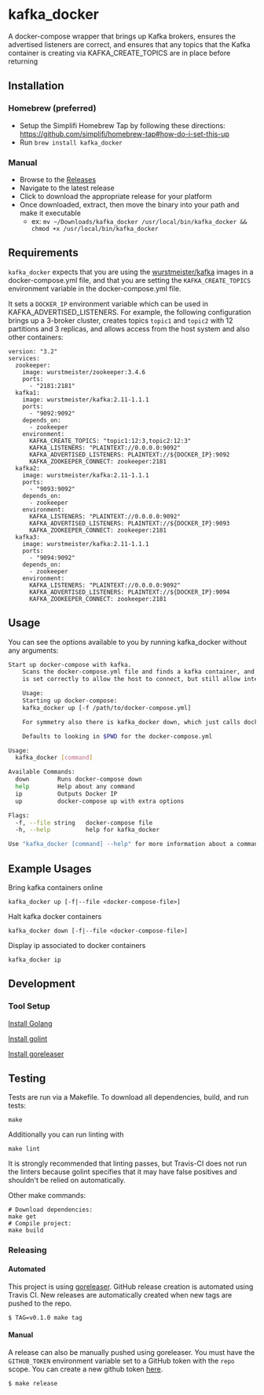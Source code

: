 # kafka_docker

A docker-compose wrapper that brings up Kafka brokers, ensures the advertised listeners are correct, and ensures
that any topics that the Kafka container is creating via KAFKA_CREATE_TOPICS are in place before returning

## Installation

### Homebrew (preferred)

- Setup the Simplifi Homebrew Tap by following these directions: https://github.com/simplifi/homebrew-tap#how-do-i-set-this-up
- Run `brew install kafka_docker`

### Manual

- Browse to the [Releases](https://github.com/simplifi/kafka_docker/releases)
- Navigate to the latest release
- Click to download the appropriate release for your platform
- Once downloaded, extract, then move the binary into your path and make it executable
  - ex: `mv ~/Downloads/kafka_docker /usr/local/bin/kafka_docker && chmod +x /usr/local/bin/kafka_docker`

## Requirements

`kafka_docker` expects that you are using the [wurstmeister/kafka](https://hub.docker.com/r/wurstmeister/kafka/) images in a docker-compose.yml file, and that you are
setting the `KAFKA_CREATE_TOPICS` environment variable in the docker-compose.yml file.

It sets a `DOCKER_IP` environment variable which can be used in KAFKA_ADVERTISED_LISTENERS. For example, the following
configuration brings up a 3-broker cluster, creates topics `topic1` and `topic2` with 12 partitions and 3 replicas,
and allows access from the host system and also other containers:

```
version: "3.2"
services:
  zookeeper:
    image: wurstmeister/zookeeper:3.4.6
    ports:
      - "2181:2181"
  kafka1:
    image: wurstmeister/kafka:2.11-1.1.1
    ports:
      - "9092:9092"
    depends_on:
      - zookeeper
    environment:
      KAFKA_CREATE_TOPICS: "topic1:12:3,topic2:12:3"
      KAFKA_LISTENERS: "PLAINTEXT://0.0.0.0:9092"
      KAFKA_ADVERTISED_LISTENERS: PLAINTEXT://${DOCKER_IP}:9092
      KAFKA_ZOOKEEPER_CONNECT: zookeeper:2181
  kafka2:
    image: wurstmeister/kafka:2.11-1.1.1
    ports:
      - "9093:9092"
    depends_on:
      - zookeeper
    environment:
      KAFKA_LISTENERS: "PLAINTEXT://0.0.0.0:9092"
      KAFKA_ADVERTISED_LISTENERS: PLAINTEXT://${DOCKER_IP}:9093
      KAFKA_ZOOKEEPER_CONNECT: zookeeper:2181
  kafka3:
    image: wurstmeister/kafka:2.11-1.1.1
    ports:
      - "9094:9092"
    depends_on:
      - zookeeper
    environment:
      KAFKA_LISTENERS: "PLAINTEXT://0.0.0.0:9092"
      KAFKA_ADVERTISED_LISTENERS: PLAINTEXT://${DOCKER_IP}:9094
      KAFKA_ZOOKEEPER_CONNECT: zookeeper:2181
```

## Usage

You can see the options available to you by running kafka_docker without any arguments:

```bash
Start up docker-compose with kafka.
	Scans the docker-compose.yml file and finds a kafka container, and ensures that the advertised connection
	is set correctly to allow the host to connect, but still allow inter-container communication.

	Usage:
	Starting up docker-compose:
	kafka_docker up [-f /path/to/docker-compose.yml]

	For symmetry also there is kafka_docker down, which just calls docker-compose down.

	Defaults to looking in $PWD for the docker-compose.yml

Usage:
  kafka_docker [command]

Available Commands:
  down        Runs docker-compose down
  help        Help about any command
  ip          Outputs Docker IP
  up          docker-compose up with extra options

Flags:
  -f, --file string   docker-compose file
  -h, --help          help for kafka_docker

Use "kafka_docker [command] --help" for more information about a command.
```

## Example Usages
Bring kafka containers online
```
kafka_docker up [-f|--file <docker-compose-file>]
```
Halt kafka docker containers
```
kafka_docker down [-f|--file <docker-compose-file>]
```
Display ip associated to docker containers
```
kafka_docker ip
```

## Development

### Tool Setup

[Install Golang](https://golang.org/doc/install)

[Install golint](https://github.com/golang/lint#installation)

[Install goreleaser](https://goreleaser.com/install/)

## Testing

Tests are run via a Makefile. To download all dependencies, build, and run tests:
```
make
```

Additionally you can run linting with
```
make lint
```

It is strongly recommended that linting passes, but Travis-CI does not run the linters because golint specifies that
it may have false positives and shouldn't be relied on automatically.

Other make commands:
```
# Download dependencies:
make get
# Compile project:
make build
```

### Releasing

#### Automated

This project is using [goreleaser](https://goreleaser.com). GitHub release
creation is automated using Travis CI. New releases are automatically created
when new tags are pushed to the repo.

```shell script
$ TAG=v0.1.0 make tag
```

#### Manual

A release can also be manually pushed using goreleaser. You must have the
`GITHUB_TOKEN` environment variable set to a GitHub token with the `repo` scope.
You can create a new github token [here](https://github.com/settings/tokens/new).

```shell script
$ make release
```
